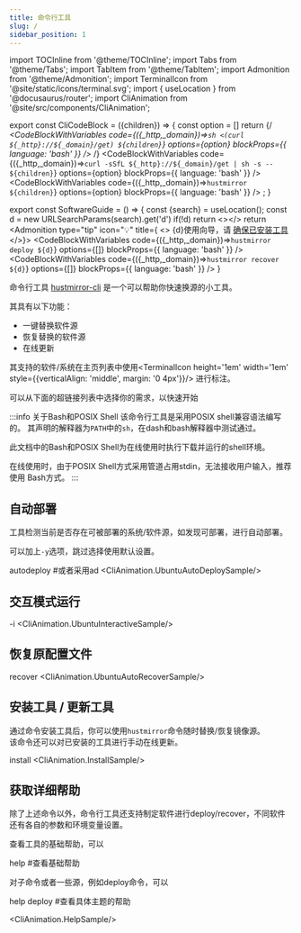 ```yaml
---
title: 命令行工具
slug: /
sidebar_position: 1
---
```

import TOCInline from '@theme/TOCInline';
import Tabs from '@theme/Tabs';
import TabItem from '@theme/TabItem';
import Admonition from '@theme/Admonition';
import TerminalIcon from '@site/static/icons/terminal.svg';
import { useLocation } from '@docusaurus/router';
import CliAnimation from '@site/src/components/CliAnimation';


export const CliCodeBlock = ({children}) => {
    const option = []
    return <Tabs groupId="mode" queryString>
        {/*<TabItem value="bash" label="在线使用(Bash)">
            <CodeBlockWithVariables
                code={({_http,_domain})=>`sh <(curl ${_http}://${_domain}/get) ${children}`}
                options={option}
                blockProps={{ language: 'bash' }} />
        </TabItem>*/}
        <TabItem value="online" label="在线使用">
            <CodeBlockWithVariables
                code={({_http,_domain})=>`curl -sSfL ${_http}://${_domain}/get | sh -s -- ${children}`}
                options={option}
                blockProps={{ language: 'bash' }} />
        </TabItem>
        <TabItem value="offline" label="已安装">
            <CodeBlockWithVariables
                code={({_http,_domain})=>`hustmirror ${children}`}
                options={option}
                blockProps={{ language: 'bash' }} />
        </TabItem>
    </Tabs>;
}

export const SoftwareGuide = () => {
    const {search} = useLocation();
    const d = new URLSearchParams(search).get('d')
    if(!d) return <></>
    return <Admonition type="tip" icon="💡" title={
    <>
        <span>{d}使用向导，请</span>
        <a href="#安装工具--更新工具">确保已安装工具</a>
    </>}>
        <Tabs>
            <TabItem value="deploy" label="部署">
                <CodeBlockWithVariables
                    code={({_http,_domain})=>`hustmirror deploy ${d}`}
                    options={[]}
                    blockProps={{ language: 'bash' }} />
            </TabItem>
            <TabItem value="recover" label="恢复">
                <CodeBlockWithVariables
                    code={({_http,_domain})=>`hustmirror recover ${d}`}
                    options={[]}
                    blockProps={{ language: 'bash' }} />
            </TabItem>
        </Tabs>
    </Admonition>
}

命令行工具 [hustmirror-cli](https://gitee.com/dzm91_hust/hustmirror-cli.git) 是一个可以帮助你快速换源的小工具。

<SoftwareGuide/>

其具有以下功能：

- 一键替换软件源
- 恢复替换的软件源
- 在线更新

其支持的软件/系统在主页列表中使用<TerminalIcon height='1em' width='1em' style={{verticalAlign: 'middle', margin: '0 4px'}}/>
进行标注。

可以从下面的超链接列表中选择你的需求，以快速开始

<TOCInline toc={toc} />

:::info 关于Bash和POSIX Shell
该命令行工具是采用POSIX shell兼容语法编写的。
其声明的解释器为`PATH`中的`sh`，在dash和bash解释器中测试通过。 

此文档中的Bash和POSIX Shell为在线使用时执行下载并运行的shell环境。

在线使用时，由于POSIX Shell方式采用管道占用stdin，无法接收用户输入，推荐使用
Bash方式。
:::

## 自动部署

工具检测当前是否存在可被部署的系统/软件源，如发现可部署，进行自动部署。

可以加上`-y`选项，跳过选择使用默认设置。

<CliCodeBlock>autodeploy #或者采用ad</CliCodeBlock>
<CliAnimation.UbuntuAutoDeploySample/>

## 交互模式运行

<CliCodeBlock>-i</CliCodeBlock>
<CliAnimation.UbuntuInteractiveSample/>

## 恢复原配置文件

<CliCodeBlock>recover</CliCodeBlock>
<CliAnimation.UbuntuAutoRecoverSample/>

## 安装工具 / 更新工具

通过命令安装工具后，你可以使用`hustmirror`命令随时替换/恢复镜像源。  
该命令还可以对已安装的工具进行手动在线更新。

<CliCodeBlock>install</CliCodeBlock>
<CliAnimation.InstallSample/>

## 获取详细帮助

除了上述命令以外，命令行工具还支持制定软件进行deploy/recover，不同软件还有各自的参数和环境变量设置。

查看工具的基础帮助，可以

<CliCodeBlock>help #查看基础帮助</CliCodeBlock>

对子命令或者一些源，例如deploy命令，可以

<CliCodeBlock>help deploy #查看具体主题的帮助</CliCodeBlock>

<CliAnimation.HelpSample/>